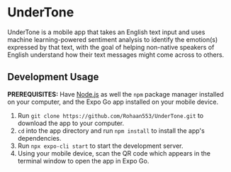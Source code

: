 # UnderTone
UnderTone is a mobile app that takes an English text input and uses machine learning-powered sentiment analysis to identify the emotion(s) expressed by that text, with the goal of helping non-native speakers of English understand how their text messages might come across to others.

## Development Usage

**PREREQUISITES:** Have [Node.js](https://nodejs.org/en) as well the `npm` package manager installed on your computer, and the Expo Go app installed on your mobile device.

1. Run `git clone https://github.com/Rohaan553/UnderTone.git` to download the app to your computer.
2. `cd` into the app directory and run `npm install` to install the app's dependencies.
3. Run `npx expo-cli start` to start the development server.
4. Using your mobile device, scan the QR code which appears in the terminal window to open the app in Expo Go.
